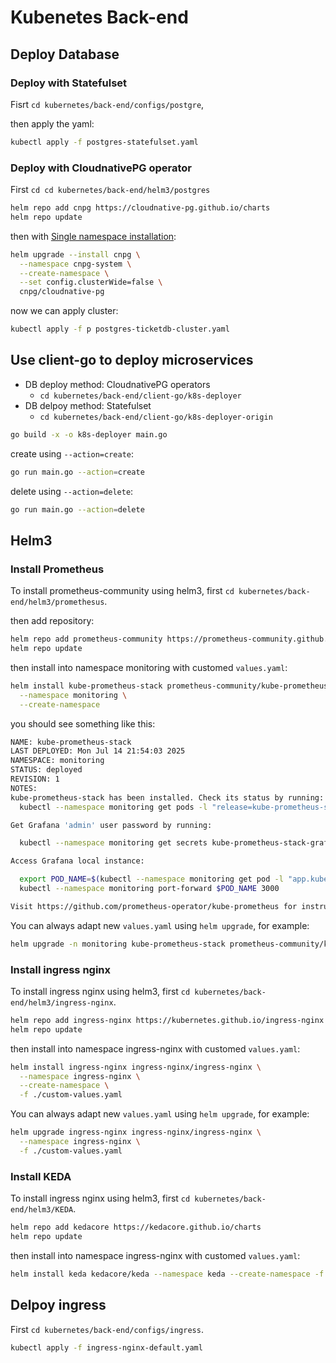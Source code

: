 # Kubenetes Back-end

## Deploy Database

### Deploy with Statefulset

Fisrt `cd kubernetes/back-end/configs/postgre`,

then apply the yaml:
```bash
kubectl apply -f postgres-statefulset.yaml
```
### Deploy with CloudnativePG operator

First `cd cd kubernetes/back-end/helm3/postgres`
```bash
helm repo add cnpg https://cloudnative-pg.github.io/charts
helm repo update
```

then with [Single namespace installation](https://github.com/cloudnative-pg/charts?tab=readme-ov-file#single-namespace-installation):
```bash
helm upgrade --install cnpg \
  --namespace cnpg-system \
  --create-namespace \
  --set config.clusterWide=false \
  cnpg/cloudnative-pg
```

now we can apply cluster:
```bash
kubectl apply -f p postgres-ticketdb-cluster.yaml
```

## Use client-go to deploy microservices

- DB deploy method: CloudnativePG operators 
    - `cd kubernetes/back-end/client-go/k8s-deployer`
- DB delpoy method: Statefulset 
    - `cd kubernetes/back-end/client-go/k8s-deployer-origin`

```bash
go build -x -o k8s-deployer main.go
```
create using `--action=create`:
```bash
go run main.go --action=create
```
delete using `--action=delete`:
```bash
go run main.go --action=delete
```

## Helm3

### Install Prometheus

To install prometheus-community using helm3, first `cd kubernetes/back-end/helm3/promethesus`.

then add repository:
```bash
helm repo add prometheus-community https://prometheus-community.github.io/helm-charts
helm repo update
```

then install into namespace monitoring with customed `values.yaml`:
```bash
helm install kube-prometheus-stack prometheus-community/kube-prometheus-stack \
  --namespace monitoring \
  --create-namespace
```

you should see something like this:
```bash
NAME: kube-prometheus-stack
LAST DEPLOYED: Mon Jul 14 21:54:03 2025
NAMESPACE: monitoring
STATUS: deployed
REVISION: 1
NOTES:
kube-prometheus-stack has been installed. Check its status by running:
  kubectl --namespace monitoring get pods -l "release=kube-prometheus-stack"

Get Grafana 'admin' user password by running:

  kubectl --namespace monitoring get secrets kube-prometheus-stack-grafana -o jsonpath="{.data.admin-password}" | base64 -d ; echo

Access Grafana local instance:

  export POD_NAME=$(kubectl --namespace monitoring get pod -l "app.kubernetes.io/name=grafana,app.kubernetes.io/instance=kube-prometheus-stack" -oname)
  kubectl --namespace monitoring port-forward $POD_NAME 3000

Visit https://github.com/prometheus-operator/kube-prometheus for instructions on how to create & configure Alertmanager and Prometheus instances using the Operator.
```

You can always adapt new `values.yaml` using `helm upgrade`, for example:
```bash
helm upgrade -n monitoring kube-prometheus-stack prometheus-community/kube-prometheus-stack -f custom-values.yaml
```

### Install ingress nginx

To install ingress nginx using helm3, first `cd kubernetes/back-end/helm3/ingress-nginx`.
```bash
helm repo add ingress-nginx https://kubernetes.github.io/ingress-nginx
helm repo update
```

then install into namespace ingress-nginx with customed `values.yaml`:
```bash
helm install ingress-nginx ingress-nginx/ingress-nginx \
  --namespace ingress-nginx \
  --create-namespace \
  -f ./custom-values.yaml
```

You can always adapt new `values.yaml` using `helm upgrade`, for example:
```bash
helm upgrade ingress-nginx ingress-nginx/ingress-nginx \
  --namespace ingress-nginx \
  -f ./custom-values.yaml
```

### Install KEDA

To install ingress nginx using helm3, first `cd kubernetes/back-end/helm3/KEDA`.
```bash
helm repo add kedacore https://kedacore.github.io/charts  
helm repo update
```

then install into namespace ingress-nginx with customed `values.yaml`:
```bash
helm install keda kedacore/keda --namespace keda --create-namespace -f custom-values.yaml
```

## Delpoy ingress

First `cd kubernetes/back-end/configs/ingress`.
```bash
kubectl apply -f ingress-nginx-default.yaml
```
